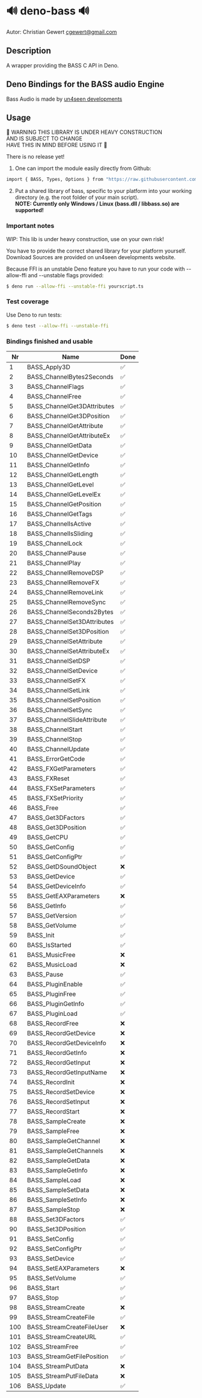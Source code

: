 # 🔊 deno-bass 🔊

Autor: Christian Gewert <cgewert@gmail.com>

## Description

A wrapper providing the BASS C API in Deno.

## Deno Bindings for the BASS audio Engine

Bass Audio is made by [un4seen developments](https://www.un4seen.com/)

## Usage

👷 WARNING THIS LIBRARY IS UNDER HEAVY CONSTRUCTION  
AND IS SUBJECT TO CHANGE  
HAVE THIS IN MIND BEFORE USING IT 🚧

There is no release yet!

1. One can import the module easily directly from Github:

```sh
import { BASS, Types, Options } from "https://raw.githubusercontent.com/cgewert/deno-bass/master/lib/mod.ts";
```
2. Put a shared library of bass, specific to your platform into your working directory (e.g. the root folder of your main script).   
**NOTE: Currently only Windows / Linux (bass.dll / libbass.so) are supported!**

### Important notes

WIP: This lib is under heavy construction, use on your own risk!

You have to provide the correct shared library for your platform yourself. Download Sources are provided on un4seen developments website.

Because FFI is an unstable Deno feature you have to run your code with --allow-ffi and --unstable flags provided:

```sh
$ deno run --allow-ffi --unstable-ffi yourscript.ts
```

### Test coverage

Use Deno to run tests:

```sh
$ deno test --allow-ffi --unstable-ffi
```

### Bindings finished and usable

|Nr|Name|Done|
|-|-|-|
|1|BASS_Apply3D|✅|
|2|BASS_ChannelBytes2Seconds|✅|
|3|BASS_ChannelFlags|✅|
|4|BASS_ChannelFree|✅|
|5|BASS_ChannelGet3DAttributes|✅|
|6|BASS_ChannelGet3DPosition|✅|
|7|BASS_ChannelGetAttribute|✅|
|8|BASS_ChannelGetAttributeEx|✅|
|9|BASS_ChannelGetData|✅|
|10|BASS_ChannelGetDevice|✅|
|11|BASS_ChannelGetInfo|✅|
|12|BASS_ChannelGetLength|✅|
|13|BASS_ChannelGetLevel|✅|
|14|BASS_ChannelGetLevelEx|✅|
|15|BASS_ChannelGetPosition|✅|
|16|BASS_ChannelGetTags|✅|
|17|BASS_ChannelIsActive|✅|
|18|BASS_ChannelIsSliding|✅|
|19|BASS_ChannelLock|✅|
|20|BASS_ChannelPause|✅|
|21|BASS_ChannelPlay|✅|
|22|BASS_ChannelRemoveDSP|✅|
|23|BASS_ChannelRemoveFX|✅|
|24|BASS_ChannelRemoveLink|✅|
|25|BASS_ChannelRemoveSync|✅|
|26|BASS_ChannelSeconds2Bytes|✅|
|27|BASS_ChannelSet3DAttributes|✅|
|28|BASS_ChannelSet3DPosition|✅|
|29|BASS_ChannelSetAttribute|✅|
|30|BASS_ChannelSetAttributeEx|✅|
|31|BASS_ChannelSetDSP|✅|
|32|BASS_ChannelSetDevice|✅|
|33|BASS_ChannelSetFX|✅|
|34|BASS_ChannelSetLink|✅|
|35|BASS_ChannelSetPosition|✅|
|36|BASS_ChannelSetSync|✅|
|37|BASS_ChannelSlideAttribute|✅|
|38|BASS_ChannelStart|✅|
|39|BASS_ChannelStop|✅|
|40|BASS_ChannelUpdate|✅|
|41|BASS_ErrorGetCode|✅|
|42|BASS_FXGetParameters|✅|
|43|BASS_FXReset|✅|
|44|BASS_FXSetParameters|✅|
|45|BASS_FXSetPriority|✅|
|46|BASS_Free|✅|
|47|BASS_Get3DFactors|✅|
|48|BASS_Get3DPosition|✅|
|49|BASS_GetCPU|✅|
|50|BASS_GetConfig|✅|
|51|BASS_GetConfigPtr|✅|
|52|BASS_GetDSoundObject|❌|
|53|BASS_GetDevice|✅|
|54|BASS_GetDeviceInfo|✅|
|55|BASS_GetEAXParameters|❌|
|56|BASS_GetInfo|✅|
|57|BASS_GetVersion|✅|
|58|BASS_GetVolume|✅|
|59|BASS_Init|✅|
|60|BASS_IsStarted|✅|
|61|BASS_MusicFree|❌|
|62|BASS_MusicLoad|❌|
|63|BASS_Pause|✅|
|64|BASS_PluginEnable|✅|
|65|BASS_PluginFree|✅|
|66|BASS_PluginGetInfo|✅|
|67|BASS_PluginLoad|✅|
|68|BASS_RecordFree|❌|
|69|BASS_RecordGetDevice|❌|
|70|BASS_RecordGetDeviceInfo|❌|
|71|BASS_RecordGetInfo|❌|
|72|BASS_RecordGetInput|❌|
|73|BASS_RecordGetInputName|❌|
|74|BASS_RecordInit|❌|
|75|BASS_RecordSetDevice|❌|
|76|BASS_RecordSetInput|❌|
|77|BASS_RecordStart|❌|
|78|BASS_SampleCreate|❌|
|79|BASS_SampleFree|❌|
|80|BASS_SampleGetChannel|❌|
|81|BASS_SampleGetChannels|❌|
|82|BASS_SampleGetData|❌|
|83|BASS_SampleGetInfo|❌|
|84|BASS_SampleLoad|❌|
|85|BASS_SampleSetData|❌|
|86|BASS_SampleSetInfo|❌|
|87|BASS_SampleStop|❌|
|88|BASS_Set3DFactors|✅|
|90|BASS_Set3DPosition|✅|
|91|BASS_SetConfig|✅|
|92|BASS_SetConfigPtr|✅|
|93|BASS_SetDevice|✅|
|94|BASS_SetEAXParameters|❌|
|95|BASS_SetVolume|✅|
|96|BASS_Start|✅|
|97|BASS_Stop|✅|
|98|BASS_StreamCreate|❌|
|99|BASS_StreamCreateFile|✅|
|100|BASS_StreamCreateFileUser|❌|
|101|BASS_StreamCreateURL|✅|
|102|BASS_StreamFree|✅|
|103|BASS_StreamGetFilePosition|✅|
|104|BASS_StreamPutData|❌|
|105|BASS_StreamPutFileData|❌|
|106|BASS_Update|✅|
